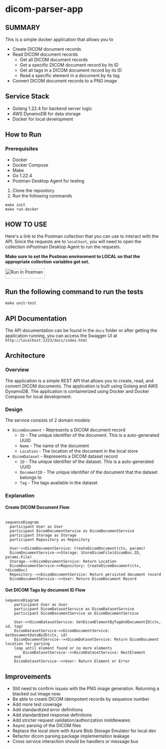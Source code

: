 # dicom-parser-app

## SUMMARY
This is a simple docker application that allows you to 
- Create DICOM document records
- Read DICOM document records
  - Get all DICOM document records
  - Get a specific DICOM document record by its ID
  - Get all tags in a DICOM document record by its ID
  - Read a specific element in a document by its tag
- Convert DICOM document records to a PNG image

## Service Stack
- Golang 1.22.4 for backend server logic
- AWS DynamoDB for data storage
- Docker for local development

## How to Run

### Prerequisites
- Docker
- Docker Compose
- Make
- Go 1.22.4
- Postman Desktop Agent for testing

1. Clone the repository
2. Run the following commands
```
make init
make run-docker
```

## HOW TO USE
Here's a link to the Postman collection that you can use to interact with the API. Since the requests are to `localhost`, you will need to open the collection inPostman Desktop Agent to run the requests.

**Make sure to set the Postman environment to LOCAL so that the appropriate collection variables get set.**

[<img src="https://run.pstmn.io/button.svg" alt="Run In Postman" style="width: 128px; height: 32px;">](https://app.getpostman.com/run-collection/1162575-a532fdc9-d543-4056-a784-da3cba005d74?action=collection%2Ffork&source=rip_markdown&collection-url=entityId%3D1162575-a532fdc9-d543-4056-a784-da3cba005d74%26entityType%3Dcollection%26workspaceId%3D65d14c3a-851f-4f1b-a02a-a7543937f242)

## Run the following command to run the tests
```
make unit-test
```

## API Documentation
The API documentation can be found in the `docs` folder or after getting the application running, you can access the Swagger UI at `http://localhost:1323/docs/index.html`

## Architecture

### Overview
The application is a simple REST API that allows you to create, read, and convert DICOM documents. The application is built using Golang and AWS DynamoDB. The application is containerized using Docker and Docker Compose for local development.

### Design
The service consists of 2 domain models:
- `DicomDocument` - Represents a DICOM document record
  - `ID` - The unique identifier of the document. This is a auto-generated UUID
  - `Name` - The name of the document
  - `Location` - The location of the document in the local store
- `DicomDataset` -  Represents a DICOM dataset record
  - `ID` - The unique identifier of the dataset. This is a auto-generated UUID
  - `DocumentID` - The unique identifier of the document that the dataset belongs to
  - `Tag` - The tags available in the dataset

### Explanation
#### Create DICOM Document Flow
```mermaid

sequenceDiagram
  participant User as User
  participant DicomDocumentService as DicomDocumentService
  participant Storage as Storage
  participant Repository as Repository

  User->>DicomDocumentService: CreateDicomDocument(ctx, params)
  DicomDocumentService->>Storage: StoreDicomFile(dicomDoc.ID, params.File)
  Storage-->>DicomDocumentService: Return Location
  DicomDocumentService->>Repository: CreateDicomDocument(ctx, *dicomDoc)
  Repository-->>DicomDocumentService: Return persisted document record
  DicomDocumentService-->>User: Return DicomDocument Record
```

#### Get DICOM Tags by document ID Flow
```mermaid
sequenceDiagram
    participant User as User
    participant DicomDatasetService as DicomDatasetService
    participant DicomDocumentService as DicomDocumentService

    User->>DicomDatasetService: GetDicomElementByTagAndDocumentID(ctx, id, tag)
    DicomDatasetService->>DicomDocumentService: GetDocumentDataByID(ctx, id)
    DicomDocumentService-->>DicomDatasetService: Return DicomDocument location for parsing
    loop until element found or no more elements
        DicomDatasetService-->>DicomDatasetService: NextElement
    end
    DicomDatasetService-->>User: Return Element or Error
```


## Improvements
- Still need to confirm issues with the PNG image generation. Returning a blacked out image now.
- Be able to create DICOM idempotent records by sequence number
- Add more test coverage
- Add standardized error definitions
- Add standardized response definitions
- Add stricter request validation/authorization middlewares
- Async parsing of the DICOM files
- Replace the local store with Azure Blob Storage Emulator for local dev
- Refactor dicom parsing package implementation leakage
- Cross service interaction should be handlers or message bus



